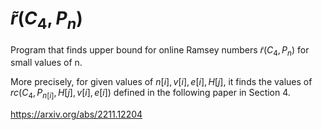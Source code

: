 # $\tilde{r}(C_4, P_n)$
Program that finds upper bound for online Ramsey numbers $\tilde{r} (C_4, P_n)$ for small values of n.

More precisely, for given values of $n[i],v[i],e[i],H[j]$, it finds the values of 
$rc(C_4,P_{n[i]},H[j],v[i],e[i])$ defined in the following paper in Section 4.

https://arxiv.org/abs/2211.12204


